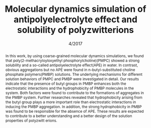 ---
title: Molecular dynamics simulation of antipolyelectrolyte effect and solubility of polyzwitterions
authors:
- Shengchun Yang
- 朱有亮
- Hujun Qian
- Zhongyuan Lü
date: '4/2017'
doi: 10.1007/s40242-017-6354-0
publish_types: 期刊文章
publication: Chemical Research in Chinese Universities
publication_short: Chem. Res. Chin. Univ.
abstract: In this work, by using coarse-grained molecular dynamics  simulations, we found that poly(2-methacryloyloxyethyl  phosphorylcholine)(PMPC) showed a strong solubility and a so-called  antipolyelectrolyte effect(APE) in water. In contrast, obvious  aggregations but no APE were found in n-butyl-substituted choline  phosphate polymers(PMBP) solutions. The underlying mechanisms for  different solution behaviors of PMPC and PMBP were investigated in  detail. Our results indicate that the presence of butyl groups in PMBP  enhances both the electrostatic interactions and the hydrophobicity of  PMBP molecules in the system. Both factors were found to contribute to  the formations of aggregates in the PMBP system. Further researches  revealed that hydrophobicity arising from the butyl group plays a more  important role than electrostatic interactions in inducing the PMBP  aggregation. In addition, the strong hydrophobicity in PMBP was found to  be responsible for the absence of APE. These results are expected to  contribute to a better understanding and a better design of the solution  properties of polyzwitt erions.
url_pdf: http://link.springer.com/10.1007/s40242-017-6354-0
---